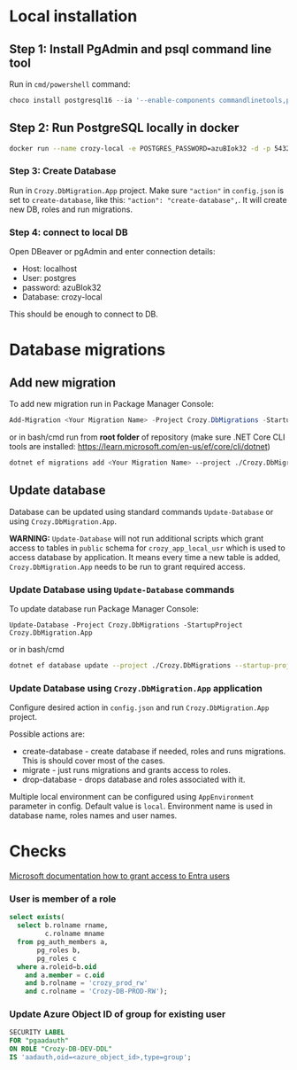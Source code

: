# Local installation
## Step 1: Install PgAdmin and psql command line tool
Run in `cmd/powershell` command:
```powershell
choco install postgresql16 --ia '--enable-components commandlinetools,pgAdmin'
```

## Step 2: Run PostgreSQL locally in docker
```bash
docker run --name crozy-local -e POSTGRES_PASSWORD=azuBIok32 -d -p 5432:5432 postgres
```
 
### Step 3: Create Database
Run in `Crozy.DbMigration.App` project. Make sure `"action"` in `config.json` is set to `create-database`, like this: `"action": "create-database",`. It will create new DB, roles and run migrations.

### Step 4: connect to local DB
Open DBeaver or pgAdmin and enter connection details:
* Host: localhost
* User: postgres
* password: azuBIok32
* Database: crozy-local

This should be enough to connect to DB.


# Database migrations
## Add new migration
To add new migration run in Package Manager Console:

```PowerShell
Add-Migration <Your Migration Name> -Project Crozy.DbMigrations -StartupProject Crozy.DbMigration.App
```

or in bash/cmd run from __root folder__ of repository (make sure .NET Core CLI tools are installed: https://learn.microsoft.com/en-us/ef/core/cli/dotnet)
```bash
dotnet ef migrations add <Your Migration Name> --project ./Crozy.DbMigrations --startup-project ./Crozy.DbMigration.App
```
## Update database
Database can be updated using standard commands `Update-Database` or using `Crozy.DbMigration.App`. 

__WARNING:__ `Update-Database` will not run additional scripts which grant access to tables in `public` schema for `crozy_app_local_usr` which is used to access database by application. It means every time a new table is added, `Crozy.DbMigration.App` needs to be run to grant required access.

### Update Database using `Update-Database` commands
To update database run Package Manager Console:
```
Update-Database -Project Crozy.DbMigrations -StartupProject Crozy.DbMigration.App
```

or in bash/cmd
```bash
dotnet ef database update --project ./Crozy.DbMigrations --startup-project ./Crozy.DbMigration.App

```

### Update Database using `Crozy.DbMigration.App` application

Configure desired action in `config.json` and run `Crozy.DbMigration.App` project.

Possible actions are:
* create-database - create database if needed, roles and runs migrations. This is should cover most of the cases.
* migrate - just runs migrations and grants access to roles.
* drop-database - drops database and roles associated with it.

Multiple local environment can be configured using `AppEnvironment` parameter in config. 
Default value is `local`. Environment name is used in database name, roles names and user names.


# Checks

[Microsoft documentation how to grant access to Entra users](https://learn.microsoft.com/en-us/azure/postgresql/flexible-server/how-to-manage-azure-ad-users)

### User is member of a role

```sql
select exists(
  select b.rolname rname,
         c.rolname mname 
  from pg_auth_members a, 
       pg_roles b, 
       pg_roles c  
  where a.roleid=b.oid 
    and a.member = c.oid 
    and b.rolname = 'crozy_prod_rw' 
    and c.rolname = 'Crozy-DB-PROD-RW');
```

### Update Azure Object ID of group for existing user
```sql
SECURITY LABEL 
FOR "pgaadauth" 
ON ROLE "Crozy-DB-DEV-DDL" 
IS 'aadauth,oid=<azure_object_id>,type=group';
```

